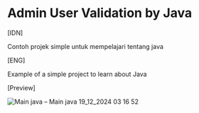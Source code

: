 # Admin User Validation by Java

[IDN]

Contoh projek simple untuk mempelajari tentang java

[ENG]

Example of a simple project to learn about Java

[Preview]

![Main java – Main java 19_12_2024 03 16 52](https://github.com/user-attachments/assets/d95ee4c6-886a-49d4-9039-f7fdbc2cc3a7)
